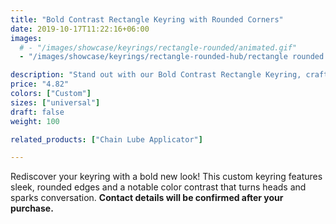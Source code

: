```yaml
---
title: "Bold Contrast Rectangle Keyring with Rounded Corners"
date: 2019-10-17T11:22:16+06:00
images:
  # - "/images/showcase/keyrings/rectangle-rounded/animated.gif"
  - "/images/showcase/keyrings/rectangle-rounded-hub/rectangle rounded corners-hub.png"

description: "Stand out with our Bold Contrast Rectangle Keyring, crafted with distinctive rounded corners and an eye-catching, iconic dual-tone design. Ideal for adding a unique, customized flair to your everyday essentials."
price: "4.82"
colors: ["Custom"]
sizes: ["universal"]
draft: false
weight: 100

related_products: ["Chain Lube Applicator"]

---
```


Rediscover your keyring with a bold new look! This custom keyring features sleek, rounded edges and a notable color contrast that turns heads and sparks conversation. **Contact details will be confirmed after your purchase.**
